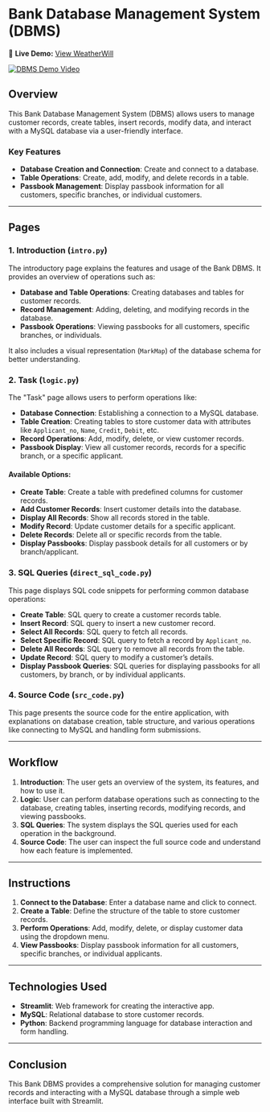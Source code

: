 # Bank Database Management System (DBMS)

🔗 **Live Demo:** [View WeatherWill](https://aakash-dbms.streamlit.app/)  

[![DBMS Demo Video](https://img.youtube.com/vi/tRqVCMsXjeU/maxresdefault.jpg)](https://youtu.be/tRqVCMsXjeU)

## Overview
This Bank Database Management System (DBMS) allows users to manage customer records, create tables, insert records, modify data, and interact with a MySQL database via a user-friendly interface.

### Key Features
- **Database Creation and Connection**: Create and connect to a database.
- **Table Operations**: Create, add, modify, and delete records in a table.
- **Passbook Management**: Display passbook information for all customers, specific branches, or individual customers.

---

## Pages

### 1. **Introduction** (`intro.py`)
The introductory page explains the features and usage of the Bank DBMS. It provides an overview of operations such as:
- **Database and Table Operations**: Creating databases and tables for customer records.
- **Record Management**: Adding, deleting, and modifying records in the database.
- **Passbook Operations**: Viewing passbooks for all customers, specific branches, or individuals.

It also includes a visual representation (`MarkMap`) of the database schema for better understanding.

### 2. **Task** (`logic.py`)
The "Task" page allows users to perform operations like:
- **Database Connection**: Establishing a connection to a MySQL database.
- **Table Creation**: Creating tables to store customer data with attributes like `Applicant_no`, `Name`, `Credit`, `Debit`, etc.
- **Record Operations**: Add, modify, delete, or view customer records.
- **Passbook Display**: View all customer records, records for a specific branch, or a specific applicant.

#### Available Options:
- **Create Table**: Create a table with predefined columns for customer records.
- **Add Customer Records**: Insert customer details into the database.
- **Display All Records**: Show all records stored in the table.
- **Modify Record**: Update customer details for a specific applicant.
- **Delete Records**: Delete all or specific records from the table.
- **Display Passbooks**: Display passbook details for all customers or by branch/applicant.

### 3. **SQL Queries** (`direct_sql_code.py`)
This page displays SQL code snippets for performing common database operations:
- **Create Table**: SQL query to create a customer records table.
- **Insert Record**: SQL query to insert a new customer record.
- **Select All Records**: SQL query to fetch all records.
- **Select Specific Record**: SQL query to fetch a record by `Applicant_no`.
- **Delete All Records**: SQL query to remove all records from the table.
- **Update Record**: SQL query to modify a customer’s details.
- **Display Passbook Queries**: SQL queries for displaying passbooks for all customers, by branch, or by individual applicants.

### 4. **Source Code** (`src_code.py`)
This page presents the source code for the entire application, with explanations on database creation, table structure, and various operations like connecting to MySQL and handling form submissions.

---

## Workflow
1. **Introduction**: The user gets an overview of the system, its features, and how to use it.
2. **Logic**: User can perform database operations such as connecting to the database, creating tables, inserting records, modifying records, and viewing passbooks.
3. **SQL Queries**: The system displays the SQL queries used for each operation in the background.
4. **Source Code**: The user can inspect the full source code and understand how each feature is implemented.

---

## Instructions
1. **Connect to the Database**: Enter a database name and click to connect.
2. **Create a Table**: Define the structure of the table to store customer records.
3. **Perform Operations**: Add, modify, delete, or display customer data using the dropdown menu.
4. **View Passbooks**: Display passbook information for all customers, specific branches, or individual applicants.

---

## Technologies Used
- **Streamlit**: Web framework for creating the interactive app.
- **MySQL**: Relational database to store customer records.
- **Python**: Backend programming language for database interaction and form handling.

---

## Conclusion
This Bank DBMS provides a comprehensive solution for managing customer records and interacting with a MySQL database through a simple web interface built with Streamlit.
